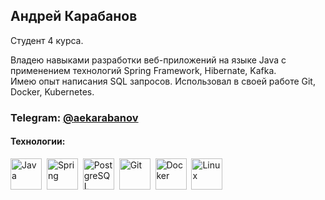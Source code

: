 ## Андрей Карабанов
Студент 4 курса.

Владею навыками разработки веб-приложений на языке Java с применением технологий Spring Framework, Hibernate, Kafka.<br>
Имею опыт написания SQL запросов. Использовал в своей работе Git, Docker, Kubernetes.

### Telegram: <a href="https://t.me/aekarabanov">@aekarabanov</a>

#### Технологии:
<div>
  
  <img src="https://cdn.jsdelivr.net/gh/devicons/devicon@latest/icons/java/java-original.svg" title="Java" alt="Java" width="50" height="50" />&nbsp;
  <img src="https://cdn.jsdelivr.net/gh/devicons/devicon@latest/icons/spring/spring-original-wordmark.svg" title="Spring" alt="Spring" width="50" height="50"/>&nbsp;
  <img src="https://cdn.jsdelivr.net/gh/devicons/devicon@latest/icons/postgresql/postgresql-plain-wordmark.svg" title="PostgreSQl" alt="PostgreSQL" width="50" height="50"/>&nbsp;
  <img src="https://cdn.jsdelivr.net/gh/devicons/devicon@latest/icons/git/git-plain-wordmark.svg" title="Git" alt="Git" width="50" height="50" />&nbsp;
  <img src="https://cdn.jsdelivr.net/gh/devicons/devicon@latest/icons/docker/docker-plain-wordmark.svg" title="Docker" alt="Docker" width="50" height="50"/>&nbsp;
  <img src="https://cdn.jsdelivr.net/gh/devicons/devicon@latest/icons/linux/linux-original.svg" title="Linux" alt="Linux" width="50" height="50"/>
</div>

<!--
**Strocksmin/strocksmin** is a ✨ _special_ ✨ repository because its `README.md` (this file) appears on your GitHub profile.

Here are some ideas to get you started:

- 🔭 I’m currently working on ...
- 🌱 I’m currently learning ...
- 👯 I’m looking to collaborate on ...
- 🤔 I’m looking for help with ...
- 💬 Ask me about ...
- 📫 How to reach me: ...
- 😄 Pronouns: ...
- ⚡ Fun fact: ...
-->
